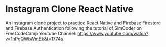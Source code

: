 # Instagram Clone React Native

An Instagram clone project to practice React Native and Firebase Firestore and Firebase Authentication following the tutorial of SimCoder on FreeCodeCamp Youtube Channel: https://www.youtube.com/watch?v=1hPgQWbWmEk&t=1774s

